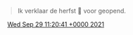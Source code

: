 > Ik verklaar de herfst 🍂 voor geopend\.

<img src="../../media/tweet.ico" width="12" /> [Wed Sep 29 11:20:41 +0000 2021](https://twitter.com/DromerDenker/status/1443173884723933184)